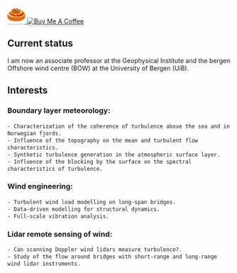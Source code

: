 <a href="https://www.buymeacoffee.com/echeynet" target="_blank">
<img src="https://raw.githubusercontent.com/ECheynet/WindEngineeringUiS.github.io/master/6821-kanelbulle.png" alt="Buy Me A Coffee" style="height: 40px !important;box-shadow: 0px 3px 2px 0px rgba(190, 190, 190, 0.5) !important;-webkit-box-shadow: 0px 3px 2px 0px rgba(190, 190, 190, 0.5) !important;" >
<img src="https://dabuttonfactory.com/button.png?t=Buy+me+a+bolle&f=Open+Sans-Bold&ts=26&tc=fff&hp=45&vp=20&c=11&bgt=unicolored&bgc=f6b26b" alt="Buy Me A Coffee" style="height: 40px !important;box-shadow: 0px 3px 2px 0px rgba(190, 190, 190, 0.5) !important;-webkit-box-shadow: 0px 3px 2px 0px rgba(190, 190, 190, 0.5) !important;" >    
</a>


## Current status

I am now an associate professor at the Geophysical Institute and the bergen Offshore wind centre (BOW) at the University of Bergen (UiB). 

## Interests

### Boundary layer meteorology: 

    - Characterization of the coherence of turbulence above the sea and in Norwegian fjords.
    - Influence of the topography on the mean and turbulent flow characteristics.
    - Synthetic turbulence generation in the atmospheric surface layer.
    - Influence of the blocking by the surface on the spectral characteristics of turbulence.

### Wind engineering: 

    - Turbulent wind load modelling on long-span bridges.
    - Data-driven modelling for structural dynamics.
    - Full-scale vibration analysis.

### Lidar remote sensing of wind: 
    - Can scanning Doppler wind lidars measure turbulence?.
    - Study of the flow around bridges with short-range and long-range wind lidar instruments.

<!---
ECheynet/ECheynet is a ✨ special ✨ repository because its `README.md` (this file) appears on your GitHub profile.
You can click the Preview link to take a look at your changes.
--->
